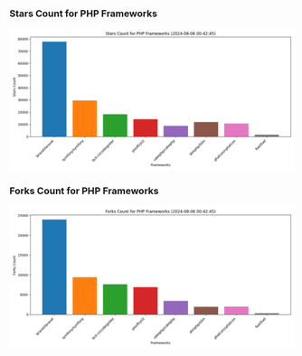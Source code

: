 ### Stars Count for PHP Frameworks

![Stars Chart](./archive/charts/20240806004245_stars_count.png)

### Forks Count for PHP Frameworks

![Forks Chart](./archive/charts/20240806004245_forks_count.png)

